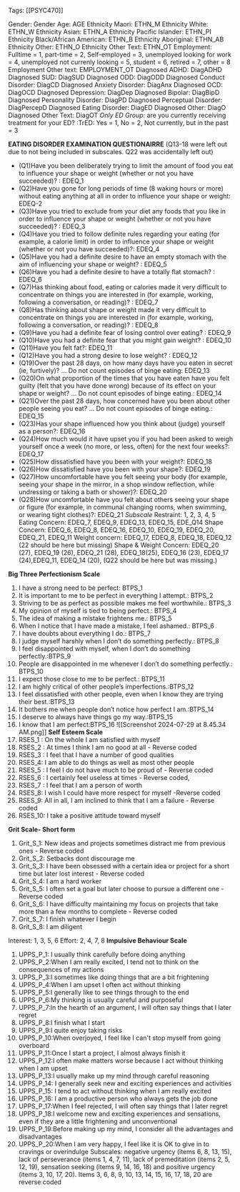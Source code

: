 Tags: [[PSYC470]]

Gender: Gender
Age: AGE
Ethnicity Maori: ETHN_M
Ethnicity White: ETHN_W
Ethnicity Asian: ETHN_A
Ethnicity Pacific Islander: ETHN_PI
Ethnicity Black/African American: ETHN_B
Ethnicity Aboriginal: ETHN_AB
Ethnicity Other: ETHN_O
Ethnicity Other Text: ETHN_OT
Employment: Fulltime = 1, part-time = 2, Self-employed = 3, unemployed looking for work = 4, unemployed not currenly looking = 5, student = 6, retired = 7, other = 8
Employment Other text: EMPLOYMENT_OT
Diagnosed ADHD: DiagADHD
Diagnosed SUD: DiagSUD
Diagnosed ODD: DiagODD
Diagnosed Conduct Disorder: DiagCD
Diagnosed Anxiety Disorder: DiagAnx
Diagnosed OCD: DiagOCD
Diagnosed Depression: DiagDep
Diagnosed Bipolar: DiagBipD
Diagnosed Personality Disorder: DiagPD
Diagnosed Perceptual Disorder: DiagPercepD
Diagnosed Eating Disorder: DiagED
Diagnosed Other: DiagO
Diagnosed Other Text: DiagOT
*Only ED Group:* are you currently receiving treatment for your ED? :TrED: Yes = 1, No = 2, Not currently, but in the past = 3

**EATING DISORDER EXAMINATION QUESTIONAIRRE** (Q13-18 were left out due to not being included in subscales. Q22 was accidentally left out)
- (Q1)Have you been deliberately trying to limit the amount of food you eat to influence your shape or weight (whether or not you have succeeded)? : EDEQ_1
- (Q2)Have you gone for long periods of time (8 waking hours or more) without eating anything at all in order to influence your shape or weight: EDEQ-2
- (Q3)Have you tried to exclude from your diet any foods that you like in order to influence your shape or weight (whether or not you have succeeded)? : EDEQ_3
- (Q4)Have you tried to follow definite rules regarding your eating (for example, a calorie limit) in order to influence your shape or weight (whether or not you have succeeded)?: EDEQ_4
- (Q5)Have you had a definite desire to have an empty stomach with the aim of influencing your shape or weight? : EDEQ_5
- (Q6)Have you had a definite desire to have a totally flat stomach? : EDEQ_6
- (Q7)Has thinking about food, eating or calories made it very difficult to concentrate on things you are interested in (for example, working, following a conversation, or reading)? : EDEQ_7
- (Q8)Has thinking about shape or weight made it very difficult to concentrate on things you are interested in (for example, working, following a conversation, or reading)? : EDEQ_8
- (Q9)Have you had a definite fear of losing control over eating? : EDEQ_9
- (Q10)Have you had a definite fear that you might gain weight? : EDEQ_10
- (Q11)Have you felt fat?: EDEQ_11
- (Q12)Have you had a strong desire to lose weight? : EDEQ_12
- (Q19)Over the past 28 days, on how many days have you eaten in secret (ie, furtively)? ... Do not count episodes of binge eating: EDEQ_13
- (Q20)On what proportion of the times that you have eaten have you felt guilty (felt that you have done wrong) because of its effect on your shape or weight? ... Do not count episodes of binge eating.: EDEQ_14
- (Q21)Over the past 28 days, how concerned have you been about other people seeing you eat? ... Do not count episodes of binge eating.: EDEQ_15
- (Q23)Has your shape influenced how you think about (judge) yourself as a person?: EDEQ_16
- (Q24)How much would it have upset you if you had been asked to weigh yourself once a week (no more, or less, often) for the next four weeks?: EDEQ_17
- (Q25)How dissatisfied have you been with your weight?: EDEQ_18
- (Q26)How dissatisfied have you been with your shape?: EDEQ_19
- (Q27)How uncomfortable have you felt seeing your body (for example, seeing your shape in the mirror, in a shop window reflection, while undressing or taking a bath or shower)?: EDEQ_20
- (Q28)How uncomfortable have you felt about others seeing your shape or figure (for example, in communal changing rooms, when swimming, or wearing tight clothes)?: EDEQ_21
*Subscale*
Restraint: 1, 2, 3, 4, 5
Eating Concern: EDEQ_7, EDEQ_9, EDEQ_13, EDEQ_15, EDE_Q14
Shape Concern: EDEQ_6, EDEQ_8, EDEQ_16, EDEQ_10, EDEQ_19, EDEQ_20, EDEQ_21, EDEQ_11
Weight concern: EDEQ_17, EDEQ_8, EDEQ_18, EDEQ_12 (22 should be here but missing)
Shape & Weight Concern: EDEQ_20 (27), EDEQ_19 (26), EDEQ_21 (28), EDEQ_18(25), EDEQ_16 (23), EDEQ_17 (24),EDEQ_11, EDEQ_14 (20), (Q22 should be here but was missing.)

**Big Three Perfectionism Scale**
1. I have a strong need to be perfect: BTPS_1
2. It is important to me to be perfect in everything I attempt.: BTPS_2
3. Striving to be as perfect as possible makes me feel worthwhile.: BTPS_3
4. My opinion of myself is tied to being perfect.: BTPS_4
5. The idea of making a mistake frightens me.: BTPS_5
6. When I notice that I have made a mistake, I feel ashamed.: BTPS_6
7. I have doubts about everything I do.: BTPS_7
8. I judge myself harshly when I don’t do something perfectly.: BTPS_8
9. I feel disappointed with myself, when I don’t do something perfectly.:BTPS_9
10. People are disappointed in me whenever I don’t do something perfectly.: BTPS_10
11. I expect those close to me to be perfect.: BTPS_11
12. I am highly critical of other people’s imperfections.:BTPS_12
13. I feel dissatisfied with other people, even when I know they are trying their best.:BTPS_13
14. It bothers me when people don’t notice how perfect I am.:BTPS_14
15. I deserve to always have things go my way.:BTPS_15
16. I know that I am perfect:BTPS_16
![[Screenshot 2024-07-29 at 8.45.34 AM.png]]
**Self Esteem Scale**
1. RSES_1 : On the whole I am satisfied with myself
2. RSES_2 : At times I think I am no good at all - Reverse coded
3. RSES_3 : I feel that I have a number of good qualities
4. RSES_4: I am able to do things as well as most other people
5. RSES_5 : I feel I do not have much to be proud of - Reverse coded
6. RSES_6 : I certainly feel useless at times - Reverse coded,
7. RSES_7 : I feel that I am a person of worth
8. RSES_8: I wish I could have more respect for myself -Reverse coded
9. RSES_9: All in all, I am inclined to think that I am a failure - Reverse coded
10. RSES_10: I take a positive attitude toward myself

**Grit Scale- Short form**
1. Grit_S_1: New ideas and projects sometimes distract me from previous ones - Reverse coded 
2. Grit_S_2: Setbacks dont discourage me
3. Grit_S_3: I have been obsessed with a certain idea or project for a short time but later lost interest - Reverse coded
4. Grit_S_4: I am a hard worker
5. Grit_S_5: I often set a goal but later choose to pursue a different one - Reverse coded
6. Grit_S_6: I have difficulty maintaining my focus on projects that take more than a few months to complete - Reverse coded
7. Grit_S_7: I finish whatever I begin
8. Grit_S_8: I am diligent

Interest: 1, 3, 5, 6
Effort: 2, 4, 7, 8
**Impulsive Behaviour Scale**
1. UPPS_P_1: I usually think carefully before doing anything
2. UPPS_P_2:When I am really excited, I tend not to think on the consequences of my actions
3. UPPS_P_3:I sometimes like doing things that are a bit frightening
4. UPPS_P_4:When I am upset I often act without thinking
5. UPPS_P_5:I generally like to see things through to the end
6. UPPS_P_6:My thinking is usually careful and purposeful
7. UPPS_P_7:In the hearth of an argument, I will often say things that I later regret
8. UPPS_P_8:I finish what I start
9. UPPS_P_9:I quite enjoy taking risks
10. UPPS_P_10:When overjoyed, I feel like I can't stop myself from going overboard
11. UPPS_P_11:Once I start a project, I almost always finish it
12. UPPS_P_12:I often make matters worse because I act without thinking when I am upset
13. UPPS_P_13:I usually make up my mind through careful reasoning
14. UPPS_P_14: I generally seek new and exciting experiences and activities
15. UPPS_P_15: I tend to act without thinking when I am really excited
16. UPPS_P_16: I am a productive person who always gets the job done
17. UPPS_P_17:When I feel rejected, I will often say things that I later regret
18. UPPS_P_18:I welcome new and exciting experiences and sensations, even if they are a little frightening and unconventional
19. UPPS_P_19:Before making up my mind, I consider all the advantages and disadvantages
20. UPPS_P_20:When I am very happy, I feel like it is OK to give in to cravings or overindulge
Subscales:
negative urgency (items 6, 8, 13, 15), lack of perseverance (items 1, 4, 7, 11), lack of premeditation (items 2, 5, 12, 19), sensation seeking (items 9, 14, 16, 18) and positive urgency (items 3, 10, 17, 20).
Items 3, 6, 8, 9, 10, 13, 14, 15, 16, 17, 18, 20 are reverse coded